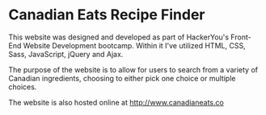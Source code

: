 # Canadian Eats Recipe Finder

This website was designed and developed as part of HackerYou's Front-End Website Development bootcamp. Within it I've utilized HTML, CSS, Sass, JavaScript, jQuery and Ajax. 

The purpose of the website is to allow for users to search from a variety of Canadian ingredients, choosing to either pick one choice or multiple choices.

The website is also hosted online at <http://www.canadianeats.co>

